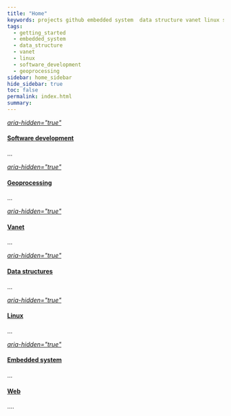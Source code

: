 ```yaml
---
title: "Home"
keywords: projects github embedded system  data structure vanet linux software development geoprocessing
tags: 
  - getting_started
  - embedded_system
  - data_structure
  - vanet
  - linux
  - software_development
  - geoprocessing
sidebar: home_sidebar
hide_sidebar: true
toc: false
permalink: index.html
summary:
---
```


<!-- List -->
<!-- The circle icons use Font Awesome's stacked icon classes. For more information, visit http://fontawesome.io/examples/ -->
<div class="row">
    <!--<div class="col-lg-12">
        <h2 class="page-header">Service List</h2>
    </div>-->
    <div class="col-md-4">
        <div class="media">
            <div class="pull-left">
                <span class="fa-stack fa-2x">
                        <i class="fa fa-circle fa-stack-2x text-primary item_list"></i>
                        <a href="sw_home.html">
                            <i class="fa fa-code fa-stack-1x fa-inverse"> aria-hidden="true"</i>
                        </a>
                </span>
            </div>
            <div class="media-body">
                <a href="sw_home.html"><h4 class="media-heading">Software development</h4></a>
                <p>...</p>
            </div>
        </div>
        <div class="media">
            <div class="pull-left">
                <span class="fa-stack fa-2x">
                        <i class="fa fa-circle fa-stack-2x text-primary item_list"></i>
                        <a href="geo_home.html">
                            <i class="fa fa-map fa-stack-1x fa-inverse"> aria-hidden="true"</i>
                        </a>
                </span>
            </div>
            <div class="media-body">
                <a href="geo_home.html"><h4 class="media-heading">Geoprocessing</h4></a>
                <p>...</p>
            </div>
        </div>
        <div class="media">
            <div class="pull-left">
                <span class="fa-stack fa-2x">
                        <i class="fa fa-circle fa-stack-2x text-primary item_list"></i>
                        <a href="vanet_home.html">
                            <i class="fa fa-road fa-stack-1x fa-inverse"> aria-hidden="true"</i>
                        </a>
                </span>
            </div>
            <div class="media-body">
                <a href="vanet_home.html"><h4 class="media-heading">Vanet</h4></a>
                <p>...</p>
            </div>
        </div>
    </div>
    <div class="col-md-4">
        <div class="media">
            <div class="pull-left">
                <span class="fa-stack fa-2x">
                        <i class="fa fa-circle fa-stack-2x text-primary item_list"></i>
                        <a href="data_home.html">
                            <i class="fa fa-flask fa-stack-1x fa-inverse"> aria-hidden="true"</i>
                        </a>
                </span>
            </div>
            <div class="media-body">
                <a href="data_structures_home.html"><h4 class="media-heading">Data structures</h4></a>
                <p>...</p>
            </div>
        </div>
        <div class="media">
            <div class="pull-left">
                <span class="fa-stack fa-2x">
                        <i class="fa fa-circle fa-stack-2x text-primary item_list"></i>
                        <a href="linux_home.html">
                            <i class="fa fa-linux fa-stack-1x fa-inverse"> aria-hidden="true"</i>
                        </a>
                </span>
            </div>
            <div class="media-body">
                <a href="linux_home.html"><h4 class="media-heading">Linux</h4></a>
                <p>...</p>
            </div>
        </div>
        <div class="media">
            <div class="pull-left">
                <span class="fa-stack fa-2x">
                        <i class="fa fa-circle fa-stack-2x text-primary item_list"></i>
                        <a href="embedded_home.html">
                            <i class="fa fa-microchip fa-stack-1x fa-inverse"> aria-hidden="true"</i>
                        </a>
                </span>
            </div>
            <div class="media-body">
                <a href="embedded_home.html"><h4 class="media-heading">Embedded system</h4></a>
                <p>...</p>
            </div>
        </div>
    </div>
    <div class="col-md-4">
        <div class="media">
            <div class="pull-left">
                <span class="fa-stack fa-2x">
                        <i class="fa fa-circle fa-stack-2x text-primary  item_list"></i>
                        <a href="web_home.html">
                            <i class="fa fa-globe fa-stack-1x fa-inverse" aria-hidden="true"></i>
                        </a>
                </span>
            </div>
             <div class="media-body">
                  <a href="web_home.html"><h4 class="media-heading">Web</h4></a>
                  <p>....</p>
             </div>
        </div>
    </div>
</div>